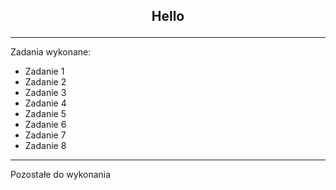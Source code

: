 ## <p align="center">Hello</p>


***
Zadania wykonane:

- Zadanie 1
- Zadanie 2
- Zadanie 3
- Zadanie 4
- Zadanie 5
- Zadanie 6
- Zadanie 7
- Zadanie 8

***

Pozostałe do wykonania

